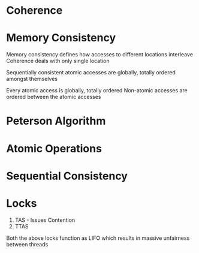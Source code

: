 # Coherence

# Memory Consistency
Memory consistency defines how accesses to different locations interleave
Coherence deals with only single location

Sequentially consistent atomic accesses are globally, totally ordered amongst themselves

Every atomic access is globally, totally ordered
Non-atomic accesses are ordered between the atomic accesses

# Peterson Algorithm

# Atomic Operations


# Sequential Consistency

# Locks
1. TAS - Issues Contention
2. TTAS

Both the above locks function as LIFO which results in massive unfairness between threads

 
